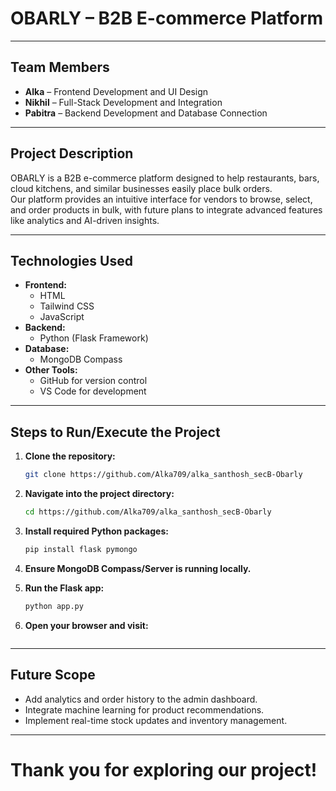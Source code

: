 # OBARLY – B2B E-commerce Platform

---

## Team Members
- **Alka** – Frontend Development and UI Design
- **Nikhil** – Full-Stack Development and Integration
- **Pabitra** – Backend Development and Database Connection

---

## Project Description
OBARLY is a B2B e-commerce platform designed to help restaurants, bars, cloud kitchens, and similar businesses easily place bulk orders.  
Our platform provides an intuitive interface for vendors to browse, select, and order products in bulk, with future plans to integrate advanced features like analytics and AI-driven insights.

---

## Technologies Used
- **Frontend:**
  - HTML
  - Tailwind CSS
  - JavaScript
- **Backend:**
  - Python (Flask Framework)
- **Database:**
  - MongoDB Compass
- **Other Tools:**
  - GitHub for version control
  - VS Code for development

---

## Steps to Run/Execute the Project
1. **Clone the repository:**
   ```bash
   git clone https://github.com/Alka709/alka_santhosh_secB-Obarly
   ```
2. **Navigate into the project directory:**
   ```bash
   cd https://github.com/Alka709/alka_santhosh_secB-Obarly
   ```
3. **Install required Python packages:**
   ```bash
   pip install flask pymongo
   ```
4. **Ensure MongoDB Compass/Server is running locally.**

5. **Run the Flask app:**
   ```bash
   python app.py
   ```
6. **Open your browser and visit:**
  
   ```

---

## Future Scope
- Add analytics and order history to the admin dashboard.
- Integrate machine learning for product recommendations.
- Implement real-time stock updates and inventory management.

---

# Thank you for exploring our project!
